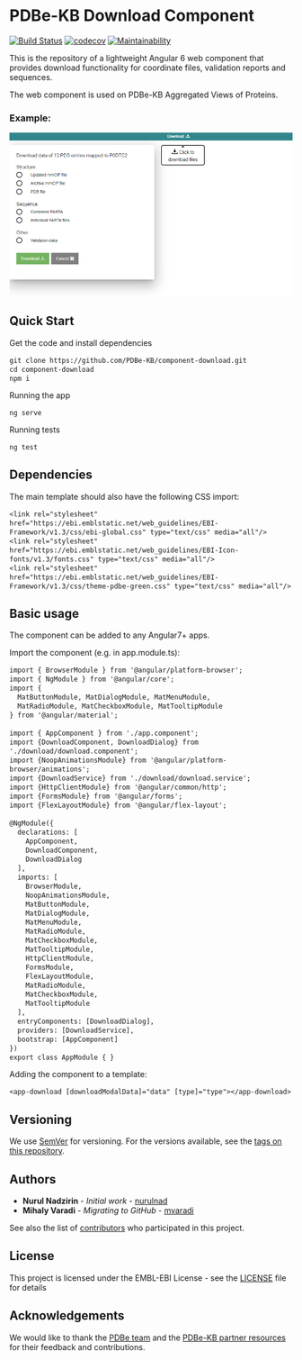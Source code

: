 PDBe-KB Download Component
=

[![Build Status](https://www.travis-ci.com/PDBe-KB/component-download.svg?branch=main)](https://www.travis-ci.com/PDBe-KB/component-download)
[![codecov](https://codecov.io/gh/PDBe-KB/component-download/branch/main/graph/badge.svg?token=4493EGB4A3)](https://codecov.io/gh/PDBe-KB/component-download)
[![Maintainability](https://api.codeclimate.com/v1/badges/0ea50de6bcc06953d8f4/maintainability)](https://codeclimate.com/github/PDBe-KB/component-download/maintainability)

This is the repository of a lightweight Angular 6 web component that provides download functionality for coordinate files, validation reports and sequences.

The web component is used on PDBe-KB Aggregated Views of Proteins.
### Example:

<img src="https://raw.githubusercontent.com/PDBe-KB/component-download/main/pdbe-kb-download-component.png">

## Quick Start

Get the code and install dependencies
```
git clone https://github.com/PDBe-KB/component-download.git
cd component-download
npm i
```

Running the app
```
ng serve
```

Running tests
```
ng test
```

## Dependencies

The main template should also have the following CSS import:
```angular2html
<link rel="stylesheet" href="https://ebi.emblstatic.net/web_guidelines/EBI-Framework/v1.3/css/ebi-global.css" type="text/css" media="all"/>
<link rel="stylesheet" href="https://ebi.emblstatic.net/web_guidelines/EBI-Icon-fonts/v1.3/fonts.css" type="text/css" media="all"/>
<link rel="stylesheet" href="https://ebi.emblstatic.net/web_guidelines/EBI-Framework/v1.3/css/theme-pdbe-green.css" type="text/css" media="all"/>
```

## Basic usage

The component can be added to any Angular7+ apps.

Import the component (e.g. in app.module.ts):
```
import { BrowserModule } from '@angular/platform-browser';
import { NgModule } from '@angular/core';
import {
  MatButtonModule, MatDialogModule, MatMenuModule,
  MatRadioModule, MatCheckboxModule, MatTooltipModule
} from '@angular/material';

import { AppComponent } from './app.component';
import {DownloadComponent, DownloadDialog} from './download/download.component';
import {NoopAnimationsModule} from '@angular/platform-browser/animations';
import {DownloadService} from './download/download.service';
import {HttpClientModule} from '@angular/common/http';
import {FormsModule} from '@angular/forms';
import {FlexLayoutModule} from '@angular/flex-layout';

@NgModule({
  declarations: [
    AppComponent,
    DownloadComponent,
    DownloadDialog
  ],
  imports: [
    BrowserModule,
    NoopAnimationsModule,
    MatButtonModule,
    MatDialogModule,
    MatMenuModule,
    MatRadioModule,
    MatCheckboxModule,
    MatTooltipModule,
    HttpClientModule,
    FormsModule,
    FlexLayoutModule,
    MatRadioModule,
    MatCheckboxModule,
    MatTooltipModule
  ],
  entryComponents: [DownloadDialog],
  providers: [DownloadService],
  bootstrap: [AppComponent]
})
export class AppModule { }
```

Adding the component to a template:
```angular2html
<app-download [downloadModalData]="data" [type]="type"></app-download>
```

## Versioning

We use [SemVer](http://semver.org/) for versioning. For the versions available, see the [tags on this repository](https://github.com/PDBe-KB/component-download-component/tags).

## Authors

* **Nurul Nadzirin** - *Initial work* - [nurulnad](https://github.com/nurulnad)
* **Mihaly Varadi** - *Migrating to GitHub* - [mvaradi](https://github.com/mvaradi)

See also the list of [contributors](https://github.com/PDBe-KB/component-download-component/contributors) who participated in this project.

## License

This project is licensed under the EMBL-EBI License - see the [LICENSE](LICENSE) file for details

## Acknowledgements

We would like to thank the [PDBe team](https://www.pdbe.org) and the [PDBe-KB partner resources](https://github.com/PDBe-KB/pdbe-kb-manual/wiki/PDBe-KB-Annotations) for their feedback and contributions.
